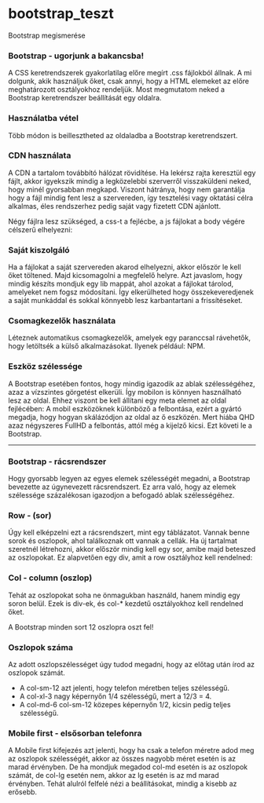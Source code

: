 # bootstrap_teszt
Bootstrap megismerése

### Bootstrap - ugorjunk a bakancsba!
A CSS keretrendszerek gyakorlatilag előre megírt .css fájlokból állnak. A mi dolgunk, akik használjuk őket, csak annyi, hogy a HTML elemeket az előre meghatározott osztályokhoz rendeljük. Most megmutatom neked a Bootstrap keretrendszer beállítását egy oldalra.

### Használatba vétel
Több módon is beillesztheted az oldaladba a Bootstrap keretrendszert.

### CDN használata
A CDN a tartalom továbbító hálózat rövidítése. Ha lekérsz rajta keresztül egy fájlt, akkor igyekszik mindig a legközelebbi szerverről visszaküldeni neked, hogy minél gyorsabban megkapd. Viszont hátránya, hogy nem garantálja hogy a fájl mindig fent lesz a szervereden, így tesztelési vagy oktatási célra alkalmas, éles rendszerhez pedig saját vagy fizetett CDN ajánlott.

Négy fájlra lesz szükséged, a css-t a fejlécbe, a js fájlokat a body végére célszerű elhelyezni:
<link rel="stylesheet" href="https://stackpath.bootstrapcdn.com/bootstrap/4.4.1/css/bootstrap.min.css" integrity="sha384-Vkoo8x4CGsO3+Hhxv8T/Q5PaXtkKtu6ug5TOeNV6gBiFeWPGFN9MuhOf23Q9Ifjh" crossorigin="anonymous">

<script src="https://code.jquery.com/jquery-3.4.1.slim.min.js" integrity="sha384-J6qa4849blE2+poT4WnyKhv5vZF5SrPo0iEjwBvKU7imGFAV0wwj1yYfoRSJoZ+n" crossorigin="anonymous"></script>
<script src="https://cdn.jsdelivr.net/npm/popper.js@1.16.0/dist/umd/popper.min.js" integrity="sha384-Q6E9RHvbIyZFJoft+2mJbHaEWldlvI9IOYy5n3zV9zzTtmI3UksdQRVvoxMfooAo" crossorigin="anonymous"></script>
<script src="https://stackpath.bootstrapcdn.com/bootstrap/4.4.1/js/bootstrap.min.js" integrity="sha384-wfSDF2E50Y2D1uUdj0O3uMBJnjuUD4Ih7YwaYd1iqfktj0Uod8GCExl3Og8ifwB6" crossorigin="anonymous"></script>

### Saját kiszolgáló
Ha a fájlokat a saját szervereden akarod elhelyezni, akkor először le kell őket töltened. Majd kicsomagolni a megfelelő helyre. Azt javaslom, hogy mindig készíts mondjuk egy lib mappát, ahol azokat a fájlokat tárolod, amelyeket nem fogsz módosítani. Így elkerülheted hogy összekeveredjenek a saját munkáddal és sokkal könnyebb lesz karbantartani a frissítéseket.

### Csomagkezelők használata
Léteznek automatikus csomagkezelők, amelyek egy paranccsal rávehetők, hogy letöltsék a külső alkalmazásokat. Ilyenek például: NPM.

### Eszköz szélessége
A Bootstrap esetében fontos, hogy mindig igazodik az ablak szélességéhez, azaz a vízszintes görgetést elkerüli. Így mobilon is könnyen használható lesz az oldal. Ehhez viszont be kell állítani egy meta elemet az oldal fejlécében:
<meta name="viewport" content="width=device-width, initial-scale=1">
A mobil eszközöknek különböző a felbontása, ezért a gyártó megadja, hogy hogyan skálázódjon az oldal az ő eszközén. Mert hiába QHD azaz négyszeres FullHD a felbontás, attól még a kijelző kicsi. Ezt követi le a Bootstrap.

***

### Bootstrap - rácsrendszer
Hogy gyorsabb legyen az egyes elemek szélességét megadni, a Bootstrap bevezette az úgynevezett rácsrendszert. Ez arra való, hogy az elemek szélessége százalékosan igazodjon a befogadó ablak szélességéhez.

### Row - (sor)
Úgy kell elképzelni ezt a rácsrendszert, mint egy táblázatot. Vannak benne sorok és oszlopok, ahol találkoznak ott vannak a cellák. Ha új tartalmat szeretnél létrehozni, akkor először mindig kell egy sor, amibe majd beteszed az oszlopokat. Ez alapvetően egy div, amit a row osztályhoz kell rendelned:
<div class="row"></div>

### Col - column (oszlop)
Tehát az oszlopokat soha ne önmagukban használd, hanem mindig egy soron belül. Ezek is div-ek, és col-* kezdetű osztályokhoz kell rendelned őket.

A Bootstrap minden sort 12 oszlopra oszt fel!

### Oszlopok száma
Az adott oszlopszélességet úgy tudod megadni, hogy az előtag után írod az oszlopok számát.

* A col-sm-12 azt jelenti, hogy telefon méretben teljes szélességű.
* A col-xl-3 nagy képernyőn 1/4 szélességű, mert a 12/3 = 4.
* A col-md-6 col-sm-12 közepes képernyőn 1/2, kicsin pedig teljes szélességű.

### Mobile first - elsősorban telefonra
A Mobile first kifejezés azt jelenti, hogy ha csak a telefon méretre adod meg az oszlopok szélességét, akkor az összes nagyobb méret esetén is az marad érvényben. De ha mondjuk megadod col-md esetén is az oszlopok számát, de col-lg esetén nem, akkor az lg esetén is az md marad érvényben. Tehát alulról felfelé nézi a beállításokat, mindig a kisebb az erősebb.